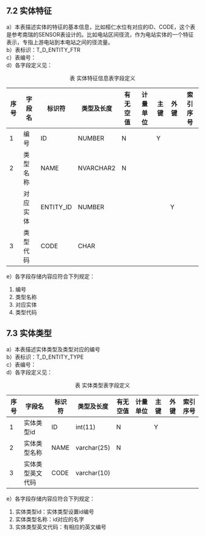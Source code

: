 ## 7.2	实体特征
a）本表描述实体的特征的基本信息，比如桓仁水位有对应的ID、CODE，这个表是参考南瑞的SENSOR表设计的。比如电站区间径流，作为电站实体的一个特征表示，专指上游电站到本电站之间的径流量。<br>
b）表标识：T_D_ENTITY_FTR<br>
c）表编号： <br>
d）各字段定义见：<br>
<center>表  实体特征信息表字段定义</center>

|序号|	字段名	|标识符	|类型及长度|	有无空值	|计量单位	|主键|	外键|	索引序号|
|----|-----|----|-----|-----|-----|-----|-----|-----|
|1	|编号|	ID|	NUMBER	|N	|	|Y		|||
|2	|类型名称|	NAME	|NVARCHAR2|	N	|	||||		
|	|对应实体|	ENTITY_ID	|NUMBER	|	|||		Y	||
|3	|类型代码|	CODE	|CHAR		|||||||

e）各字段存储内容应符合下列规定：<br>
1) 编号<br>
2) 类型名称<br>
3) 对应实体<br>
4) 类型代码<br>

## 7.3	实体类型
a）本表描述实体类型及类型对应的编号<br>
b）表标识：T_D_ENTITY_TYPE<br>
c）表编号：<br>
d）各字段定义见：<br>
<center>表  实体类型表字段定义</center>

|序号	|字段名|	标识符	|类型及长度	|有无空值	|计量单位|	主键|	外键|	索引序号|
|----|-----|----|---|----|----|-----|----|-----|
|1	|实体类型id	|ID	|int(11)|	N		||Y	|||
|2	|实体类型名称	|NAME|	varchar(25)|	N|||||				
|3	|实体类型英文代码	|CODE	|varchar(10)|	||||||

e）各字段存储内容应符合下列规定：<br>
1) 实体类型id：实体类型设置id编号<br>
2) 实体类型名称：id对应的名字<br>
3) 实体类型英文代码：有相应的英文编号<br>
